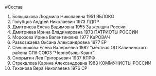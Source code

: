 #Состав
1. Большакова Людмила Николаевна 1951 ЯБЛОКО
2. Голубцов Андрей Николаевич 1973 ЛДПР
3. Дмитриева Елена Вадимовна 1955 За женщин России
4. Дмитриева Ирина Владимировна 1973 ПАТРИОТЫ РОССИИ
5. Морозова Ирина Валентиновна 1977 КаРОВАЧ
6. Развозжаева Оксана Александровна 1977 ЕР
7. Свешникова Елена Валерьевна 1982 \"местная ОО Калининского района СПб СОЮЗ \"Чернобыль-Квант\"
8. Сморыгин Лев Григорьевич 1937 КПРФ
9. Стрекалова Карина Александровна 1983 КОММУНИСТЫ РОССИИ
10. Тихонова Вера Николаевна 1976 СР
